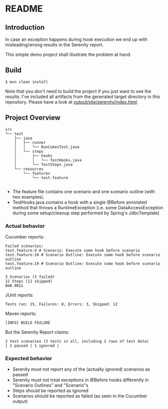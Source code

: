 # README

## Introduction

In case an exception happens during hook execution we end up with misleading/wrong results in the Serenity report.

This simple demo project shall illustrate the problem at hand.

## Build

```
$ mvn clean install
```

Note that you don't need to build the project if you just want to see the results. I've included all artifacts from
 the generated target  directory in this repository. Please have a look at [output/site/serenity/index.html](https://rawgit.com/datentyp/bugs-cucumber-hooks-and-serenity-report/master/output/site/serenity/index.html).

## Project Overview 

```
src
└── test
    ├── java
    │   ├── runner
    │   │   └── RunCukesTest.java
    │   └── steps
    │       ├── hooks
    │       │   └── TestHooks.java
    │       └── TestSteps.java
    └── resources
        └── features
            └── test.feature


```

 * The feature file contains one scenario and one scenario outline (with two examples).
 * TestHooks.java contains a hook with a single @Before annotated method that throws a RuntimeException
   (i.e. some DataAccessException during some setup/cleanup step performed by Spring's JdbcTemplate) 



### Actual behavior

Cucumber reports:

```
Failed scenarios:
test.feature:4 # Scenario: Execute some hook before scenario
test.feature:18 # Scenario Outline: Execute some hook before scenario outline
test.feature:19 # Scenario Outline: Execute some hook before scenario outline

3 Scenarios (3 failed)
12 Steps (12 skipped)
0m0.002s
```

JUnit reports:

```
Tests run: 15, Failures: 0, Errors: 3, Skipped: 12
```
Maven reports:

```
[INFO] BUILD FAILURE
```

But the Serenity Report claims:

```
2 test scenarios (3 tests in all, including 2 rows of test data)
| 1 passed | 1 ignored | 
```

### Expected behavior

* Serenity must not report any of the (actually ignored) scenarios as passed
* Serenity must not treat exceptions in @Before hooks differently in "Scenario Outlines" and "Scenario"s
* Steps should be reported as Ignored
* Scenarios should be reported as failed (as seen in the Cucumber output)

